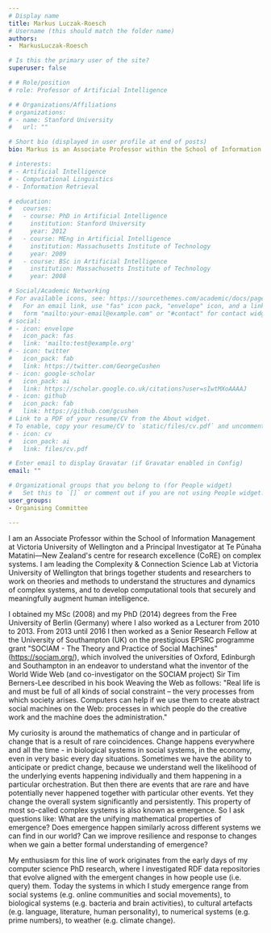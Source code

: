 ```yaml
---
# Display name
title: Markus Luczak-Roesch
# Username (this should match the folder name)
authors:
-  MarkusLuczak-Roesch

# Is this the primary user of the site?
superuser: false

# # Role/position
# role: Professor of Artificial Intelligence

# # Organizations/Affiliations
# organizations:
# - name: Stanford University
#   url: ""

# Short bio (displayed in user profile at end of posts)
bio: Markus is an Associate Professor within the School of Information Management at Victoria University of Wellington and a Principal Investigator at Te Pūnaha Matatini—New Zealand's centre for research excellence (CoRE) on complex systems. 

# interests:
# - Artificial Intelligence
# - Computational Linguistics
# - Information Retrieval

# education:
#   courses:
#   - course: PhD in Artificial Intelligence
#     institution: Stanford University
#     year: 2012
#   - course: MEng in Artificial Intelligence
#     institution: Massachusetts Institute of Technology
#     year: 2009
#   - course: BSc in Artificial Intelligence
#     institution: Massachusetts Institute of Technology
#     year: 2008

# Social/Academic Networking
# For available icons, see: https://sourcethemes.com/academic/docs/page-builder/#icons
#   For an email link, use "fas" icon pack, "envelope" icon, and a link in the
#   form "mailto:your-email@example.com" or "#contact" for contact widget.
# social:
# - icon: envelope
#   icon_pack: fas
#   link: 'mailto:test@example.org'
# - icon: twitter
#   icon_pack: fab
#   link: https://twitter.com/GeorgeCushen
# - icon: google-scholar
#   icon_pack: ai
#   link: https://scholar.google.co.uk/citations?user=sIwtMXoAAAAJ
# - icon: github
#   icon_pack: fab
#   link: https://github.com/gcushen
# Link to a PDF of your resume/CV from the About widget.
# To enable, copy your resume/CV to `static/files/cv.pdf` and uncomment the lines below.
# - icon: cv
#   icon_pack: ai
#   link: files/cv.pdf

# Enter email to display Gravatar (if Gravatar enabled in Config)
email: ""

# Organizational groups that you belong to (for People widget)
#   Set this to `[]` or comment out if you are not using People widget.
user_groups:
- Organising Committee

---
```


I am an Associate Professor within the School of Information Management at Victoria University of Wellington and a Principal Investigator at Te Pūnaha Matatini—New Zealand's centre for research excellence (CoRE) on complex systems. I am leading the Complexity & Connection Science Lab at Victoria University of Wellington that brings together students and researchers to work on theories and methods to understand the structures and dynamics of complex systems, and to develop computational tools that securely and meaningfully augment human intelligence. 

I obtained my MSc (2008) and my PhD (2014) degrees from the Free University of Berlin (Germany) where I also worked as a Lecturer from 2010 to 2013. From 2013 until 2016 I then worked as a Senior Research Fellow at the University of Southampton (UK) on the prestigious EPSRC programme grant "SOCIAM - The Theory and Practice of Social Machines" (https://sociam.org/), which involved the universities of Oxford, Edinburgh and Southampton in an endeavor to understand what the inventor of the World Wide Web (and co-investigator on the SOCIAM project) Sir Tim Berners-Lee described in his book Weaving the Web as follows: "Real life is and must be full of all kinds of social constraint – the very processes from which society arises. Computers can help if we use them to create abstract social machines on the Web: processes in which people do the creative work and the machine does the administration."

My curiosity is around the mathematics of change and in particular of change that is a result of rare coincidences. Change happens everywhere and all the time - in biological systems in social systems, in the economy, even in very basic every day situations. Sometimes we have the ability to anticipate or predict change, because we understand well the likelihood of the underlying events happening individually and them happening in a particular orchestration. But then there are events that are rare and have potentially never happened together with particular other events. Yet they change the overall system significantly and persistently. This property of most so-called complex systems is also known as emergence. So I ask questions like: What are the unifying mathematical properties of emergence? Does emergence happen similarly across different systems we can find in our world? Can we improve resilience and response to changes when we gain a better formal understanding of emergence?

My enthusiasm for this line of work originates from the early days of my computer science PhD research, where I investigated RDF data repositories that evolve aligned with the emergent changes in how people use (i.e. query) them. Today the systems in which I study emergence range from social systems (e.g. online communities and social movements), to biological systems (e.g. bacteria and brain activities), to cultural artefacts (e.g. language, literature, human personality), to numerical systems (e.g. prime numbers), to weather (e.g. climate change).

